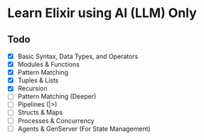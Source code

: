 # Learn Elixir using AI (LLM) Only

## Todo

- [x] Basic Syntax, Data Types, and Operators  
- [x] Modules & Functions  
- [x] Pattern Matching  
- [x] Tuples & Lists  
- [x] Recursion  
- [ ] Pattern Matching (Deeper)  
- [ ] Pipelines (|>)  
- [ ] Structs & Maps  
- [ ] Processes & Concurrency  
- [ ] Agents & GenServer (For State Management)  
